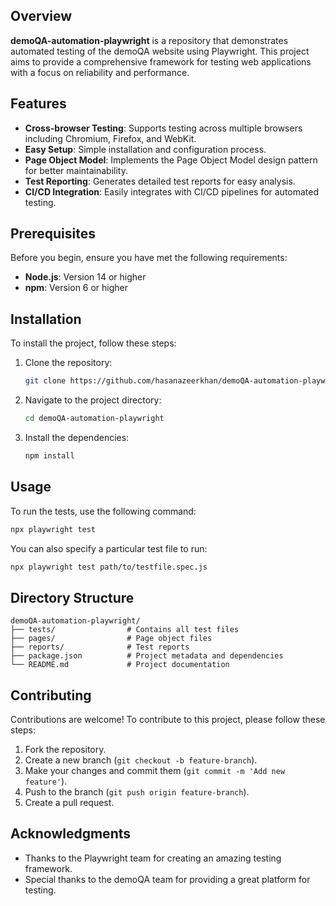 ## Overview

**demoQA-automation-playwright** is a repository that demonstrates automated testing of the demoQA website using Playwright. This project aims to provide a comprehensive framework for testing web applications with a focus on reliability and performance.

## Features

- **Cross-browser Testing**: Supports testing across multiple browsers including Chromium, Firefox, and WebKit.
- **Easy Setup**: Simple installation and configuration process.
- **Page Object Model**: Implements the Page Object Model design pattern for better maintainability.
- **Test Reporting**: Generates detailed test reports for easy analysis.
- **CI/CD Integration**: Easily integrates with CI/CD pipelines for automated testing.

## Prerequisites

Before you begin, ensure you have met the following requirements:

- **Node.js**: Version 14 or higher
- **npm**: Version 6 or higher

## Installation

To install the project, follow these steps:

1. Clone the repository:
   ```bash
   git clone https://github.com/hasanazeerkhan/demoQA-automation-playwright.git
   ```

2. Navigate to the project directory:
   ```bash
   cd demoQA-automation-playwright
   ```

3. Install the dependencies:
   ```bash
   npm install
   ```

## Usage

To run the tests, use the following command:

```bash
npx playwright test
```

You can also specify a particular test file to run:

```bash
npx playwright test path/to/testfile.spec.js
```

## Directory Structure

```
demoQA-automation-playwright/
├── tests/                # Contains all test files
├── pages/                # Page object files
├── reports/              # Test reports
├── package.json          # Project metadata and dependencies
└── README.md             # Project documentation
```

## Contributing

Contributions are welcome! To contribute to this project, please follow these steps:

1. Fork the repository.
2. Create a new branch (`git checkout -b feature-branch`).
3. Make your changes and commit them (`git commit -m 'Add new feature'`).
4. Push to the branch (`git push origin feature-branch`).
5. Create a pull request.

## Acknowledgments

- Thanks to the Playwright team for creating an amazing testing framework.
- Special thanks to the demoQA team for providing a great platform for testing.
